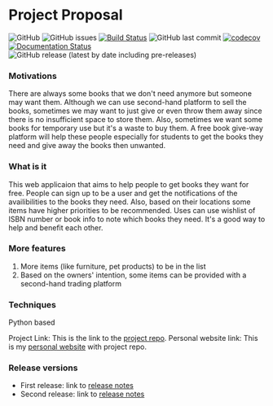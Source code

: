 # Project Proposal
![GitHub](https://img.shields.io/github/license/Longweig/FreeFree) ![GitHub issues](https://img.shields.io/github/issues-raw/Longweig/FreeFree)
[![Build Status](https://travis-ci.com/Longweig/FreeFree.svg?branch=master)](https://travis-ci.com/Longweig/FreeFree) 
![GitHub last commit](https://img.shields.io/github/last-commit/Longweig/FreeFree) [![codecov](https://codecov.io/gh/Longweig/FreeFree/branch/master/graph/badge.svg?token=W937X95APO)](undefined)
[![Documentation Status](https://readthedocs.org/projects/freefree/badge/?version=latest)](https://freefree.readthedocs.io/en/latest/?badge=latest)
![GitHub release (latest by date including pre-releases)](https://img.shields.io/github/v/release/Longweig/freefree?include_prereleases)
### Motivations
There are always some books that we don't need anymore but someone may want them. Although we can use second-hand platform to sell the books, sometimes we may want to just give or even throw them away since there is no insufficient space to store them. Also, sometimes we want some books for temporary use but it's a waste to buy them. A free book give-way platform will help these people especially for students to get the books they need and give away the books then unwanted.

### What is it
This web applicaion that aims to help people to get books they want for free. People can sign up to be a user and get the notifications of the availibilities to the books they need. Also, based on their locations some items have higher priorities to be recommended. Uses can use wishlist of ISBN number or book info to note which books they need. It's a good way to help and benefit each other.

### More features
1. More items (like furniture, pet products) to be in the list
2. Based on the owners' intention, some items can be provided with a second-hand trading platform

### Techniques
Python based 

Project Link: This is the link to the  [project repo](https://github.com/Longweig/FreeFree).
Personal website link: This is my [personal website](https://longweig.github.io/Longweig.io/) with project repo.


### Release versions
- First release: link to [release notes](https://github.com/Longweig/FreeFree/releases/tag/v0.1.0)
- Second release: link to [release notes](https://github.com/Longweig/FreeFree/releases/tag/v0.1.1)
